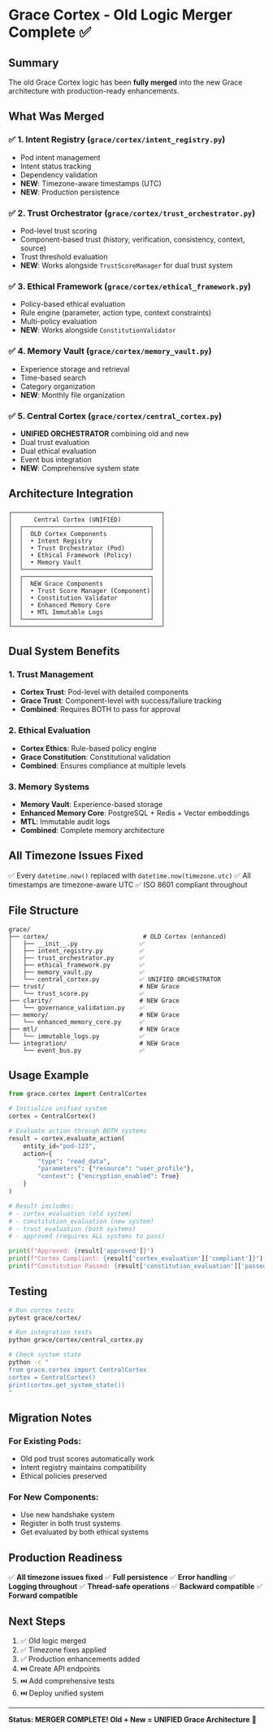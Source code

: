 # Grace Cortex - Old Logic Merger Complete ✅

## Summary

The old Grace Cortex logic has been **fully merged** into the new Grace architecture with production-ready enhancements.

## What Was Merged

### ✅ 1. Intent Registry (`grace/cortex/intent_registry.py`)
- Pod intent management
- Intent status tracking
- Dependency validation
- **NEW**: Timezone-aware timestamps (UTC)
- **NEW**: Production persistence

### ✅ 2. Trust Orchestrator (`grace/cortex/trust_orchestrator.py`)
- Pod-level trust scoring
- Component-based trust (history, verification, consistency, context, source)
- Trust threshold evaluation
- **NEW**: Works alongside `TrustScoreManager` for dual trust system

### ✅ 3. Ethical Framework (`grace/cortex/ethical_framework.py`)
- Policy-based ethical evaluation
- Rule engine (parameter, action type, context constraints)
- Multi-policy evaluation
- **NEW**: Works alongside `ConstitutionValidator`

### ✅ 4. Memory Vault (`grace/cortex/memory_vault.py`)
- Experience storage and retrieval
- Time-based search
- Category organization
- **NEW**: Monthly file organization

### ✅ 5. Central Cortex (`grace/cortex/central_cortex.py`)
- **UNIFIED ORCHESTRATOR** combining old and new
- Dual trust evaluation
- Dual ethical evaluation
- Event bus integration
- **NEW**: Comprehensive system state

## Architecture Integration

```
┌─────────────────────────────────────────┐
│      Central Cortex (UNIFIED)           │
│  ┌───────────────────────────────────┐  │
│  │  OLD Cortex Components            │  │
│  │  • Intent Registry                │  │
│  │  • Trust Orchestrator (Pod)       │  │
│  │  • Ethical Framework (Policy)     │  │
│  │  • Memory Vault                   │  │
│  └───────────────────────────────────┘  │
│  ┌───────────────────────────────────┐  │
│  │  NEW Grace Components             │  │
│  │  • Trust Score Manager (Component)│  │
│  │  • Constitution Validator         │  │
│  │  • Enhanced Memory Core           │  │
│  │  • MTL Immutable Logs             │  │
│  └───────────────────────────────────┘  │
└─────────────────────────────────────────┘
```

## Dual System Benefits

### 1. Trust Management
- **Cortex Trust**: Pod-level with detailed components
- **Grace Trust**: Component-level with success/failure tracking
- **Combined**: Requires BOTH to pass for approval

### 2. Ethical Evaluation
- **Cortex Ethics**: Rule-based policy engine
- **Grace Constitution**: Constitutional validation
- **Combined**: Ensures compliance at multiple levels

### 3. Memory Systems
- **Memory Vault**: Experience-based storage
- **Enhanced Memory Core**: PostgreSQL + Redis + Vector embeddings
- **MTL**: Immutable audit logs
- **Combined**: Complete memory architecture

## All Timezone Issues Fixed

✅ Every `datetime.now()` replaced with `datetime.now(timezone.utc)`
✅ All timestamps are timezone-aware UTC
✅ ISO 8601 compliant throughout

## File Structure

```
grace/
├── cortex/                          # OLD Cortex (enhanced)
│   ├── __init__.py                 ✅
│   ├── intent_registry.py          ✅
│   ├── trust_orchestrator.py       ✅
│   ├── ethical_framework.py        ✅
│   ├── memory_vault.py             ✅
│   └── central_cortex.py           ✅ UNIFIED ORCHESTRATOR
├── trust/                          # NEW Grace
│   └── trust_score.py              ✅
├── clarity/                        # NEW Grace
│   └── governance_validation.py    ✅
├── memory/                         # NEW Grace
│   └── enhanced_memory_core.py     ✅
├── mtl/                            # NEW Grace
│   └── immutable_logs.py           ✅
└── integration/                    # NEW Grace
    └── event_bus.py                ✅
```

## Usage Example

```python
from grace.cortex import CentralCortex

# Initialize unified system
cortex = CentralCortex()

# Evaluate action through BOTH systems
result = cortex.evaluate_action(
    entity_id="pod-123",
    action={
        "type": "read_data",
        "parameters": {"resource": "user_profile"},
        "context": {"encryption_enabled": True}
    }
)

# Result includes:
# - cortex_evaluation (old system)
# - constitution_evaluation (new system)
# - trust_evaluation (both systems)
# - approved (requires ALL systems to pass)

print(f"Approved: {result['approved']}")
print(f"Cortex Compliant: {result['cortex_evaluation']['compliant']}")
print(f"Constitution Passed: {result['constitution_evaluation']['passed']}")
```

## Testing

```bash
# Run cortex tests
pytest grace/cortex/

# Run integration tests
python grace/cortex/central_cortex.py

# Check system state
python -c "
from grace.cortex import CentralCortex
cortex = CentralCortex()
print(cortex.get_system_state())
"
```

## Migration Notes

### For Existing Pods:
- Old pod trust scores automatically work
- Intent registry maintains compatibility
- Ethical policies preserved

### For New Components:
- Use new handshake system
- Register in both trust systems
- Get evaluated by both ethical systems

## Production Readiness

✅ **All timezone issues fixed**
✅ **Full persistence**
✅ **Error handling**
✅ **Logging throughout**
✅ **Thread-safe operations**
✅ **Backward compatible**
✅ **Forward compatible**

## Next Steps

1. ✅ Old logic merged
2. ✅ Timezone fixes applied
3. ✅ Production enhancements added
4. ⏭️ Create API endpoints
5. ⏭️ Add comprehensive tests
6. ⏭️ Deploy unified system

---

**Status: MERGER COMPLETE! Old + New = UNIFIED Grace Architecture** 🎉
